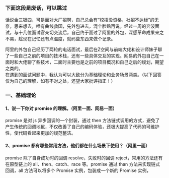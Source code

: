 ### 下面这段是废话，可以跳过    
话说金三银四，可是面对大厂招聘，自己总会有“校招没资格，社招不达标”的无奈，思来想去，唯有曲线救国，先外包进去，混个脸熟再说。经过一周的奔波面试，与十几位面试官亲切交流后，自己终于面过了阿里的外包，深感革命成果来之不易，趁现在记忆还有点温度，就码些东西来做个记录。

阿里的外包自己经历了两轮的电话面试，最后在Z空间与前端大佬和设计师妹子聊了一些自己之前的项目的技术栈，还有一些具体交互的实现。网易的外包自己在一面时和大佬聊了些技术，二面时主要也是之前的项目概况和自己之后的规划，期望之类的。   
在遇到的面试问题中，我认为可以大致分为基础理论和业务场景两类。（以下回答仅为自己的理解，如有不对之处，还望大家批评指正！）

### 一、基础理论   
#### 1、说一下你对 promise 的理解。（阿里一面、网易一面）    
promise 是对 js 异步回调的一个封装，通过 then 方法链式调用的方式，避免了产生传统的回调地狱，不仅改善了自己的编码体验，还极大提高了代码的可维护性，使代码看起来更加的规范整洁。


#### 2、promise 都有哪些常用方法，他们都在什么场景下使用？（阿里一面）    
promise 除了自身成功时的回调 resolve，失败时的回调 reject，常用的方法还有在原型链上的 all、then、catch、race 等。promise 通过 than 方法来实现链式回调，all 方法可以将多个 Promise 实例，包装成一个新的 Promise 实例，